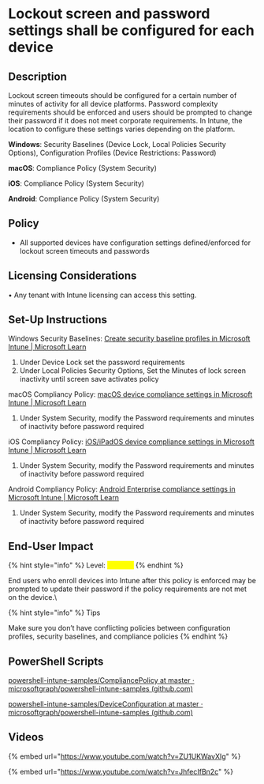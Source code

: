 # Lockout screen and password settings shall be configured for each device

## Description

Lockout screen timeouts should be configured for a certain number of minutes of activity for all device platforms. Password complexity requirements should be enforced and users should be prompted to change their password if it does not meet corporate requirements. In Intune, the location to configure these settings varies depending on the platform.

**Windows**: Security Baselines (Device Lock, Local Policies Security Options), Configuration Profiles (Device Restrictions: Password)

**macOS**: Compliance Policy (System Security)

**iOS**: Compliance Policy (System Security)

**Android**: Compliance Policy (System Security)

## Policy

* All supported devices have configuration settings defined/enforced for lockout screen timeouts and passwords

## Licensing Considerations

• Any tenant with Intune licensing can access this setting.

## Set-Up Instructions

Windows Security Baselines: [Create security baseline profiles in Microsoft Intune | Microsoft Learn](https://learn.microsoft.com/en-us/mem/intune/protect/security-baselines-configure#create-the-profile)

1. Under Device Lock set the password requirements
2. Under Local Policies Security Options, Set the Minutes of lock screen inactivity until screen save activates policy

macOS Compliancy Policy: [macOS device compliance settings in Microsoft Intune | Microsoft Learn](https://learn.microsoft.com/en-us/mem/intune/protect/compliance-policy-create-mac-os)

1. Under System Security, modify the Password requirements and minutes of inactivity before password required

iOS Compliancy Policy: [iOS/iPadOS device compliance settings in Microsoft Intune | Microsoft Learn](https://learn.microsoft.com/en-us/mem/intune/protect/compliance-policy-create-ios)

1. Under System Security, modify the Password requirements and minutes of inactivity before password required

Android Compliancy Policy: [Android Enterprise compliance settings in Microsoft Intune | Microsoft Learn](https://learn.microsoft.com/en-us/mem/intune/protect/compliance-policy-create-android-for-work)

1. Under System Security, modify the Password requirements and minutes of inactivity before password required

## End-User Impact

{% hint style="info" %}
Level: <mark style="color:yellow;">Medium</mark>
{% endhint %}

End users who enroll devices into Intune after this policy is enforced may be prompted to update their password if the policy requirements are not met on the device.\


{% hint style="info" %}
Tips

Make sure you don’t have conflicting policies between configuration profiles, security baselines, and compliance policies
{% endhint %}

## PowerShell Scripts

[powershell-intune-samples/CompliancePolicy at master · microsoftgraph/powershell-intune-samples (github.com)](https://github.com/microsoftgraph/powershell-intune-samples/tree/master/CompliancePolicy)

[powershell-intune-samples/DeviceConfiguration at master · microsoftgraph/powershell-intune-samples (github.com)](https://github.com/microsoftgraph/powershell-intune-samples/tree/master/DeviceConfiguration)

## Videos&#x20;

{% embed url="https://www.youtube.com/watch?v=ZU1UKWavXIg" %}

{% embed url="https://www.youtube.com/watch?v=JhfecIfBn2c" %}
